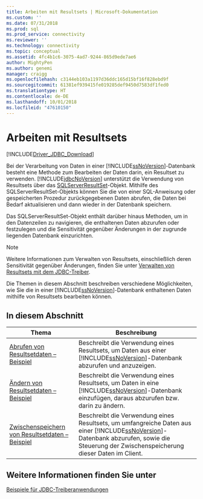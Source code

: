 ```yaml
---
title: Arbeiten mit Resultsets | Microsoft-Dokumentation
ms.custom: ''
ms.date: 07/31/2018
ms.prod: sql
ms.prod_service: connectivity
ms.reviewer: ''
ms.technology: connectivity
ms.topic: conceptual
ms.assetid: 4fc4b1c6-3075-4ad7-9244-865d9ede7ae6
author: MightyPen
ms.author: genemi
manager: craigg
ms.openlocfilehash: c3144eb103a1197d36ddc165d15bf16f828ebd9f
ms.sourcegitcommit: 61381ef939415fe019285def9450d7583df1fed0
ms.translationtype: HT
ms.contentlocale: de-DE
ms.lasthandoff: 10/01/2018
ms.locfileid: "47610150"
---
```

# <a name="working-with-result-sets"></a>Arbeiten mit Resultsets

[!INCLUDE[Driver_JDBC_Download](../../../includes/driver_jdbc_download.md)]

Bei der Verarbeitung von Daten in einer [!INCLUDE[ssNoVersion](../../../includes/ssnoversion-md.md)]-Datenbank besteht eine Methode zum Bearbeiten der Daten darin, ein Resultset zu verwenden. [!INCLUDE[jdbcNoVersion](../../../includes/jdbcnoversion_md.md)] unterstützt die Verwendung von Resultsets über das [SQLServerResultSet](../../../connect/jdbc/reference/sqlserverresultset-class.md)-Objekt. Mithilfe des SQLServerResultSet-Objekts können Sie die von einer SQL-Anweisung oder gespeicherten Prozedur zurückgegebenen Daten abrufen, die Daten bei Bedarf aktualisieren und dann wieder in der Datenbank speichern.  
  
Das SQLServerResultSet-Objekt enthält darüber hinaus Methoden, um in den Datenzeilen zu navigieren, die enthaltenen Daten abzurufen oder festzulegen und die Sensitivität gegenüber Änderungen in der zugrunde liegenden Datenbank einzurichten.  
  
> [!NOTE]  
> Weitere Informationen zum Verwalten von Resultsets, einschließlich deren Sensitivität gegenüber Änderungen, finden Sie unter [Verwalten von Resultsets mit dem JDBC-Treiber](../../../connect/jdbc/managing-result-sets-with-the-jdbc-driver.md).  
  
Die Themen in diesem Abschnitt beschreiben verschiedene Möglichkeiten, wie Sie die in einer [!INCLUDE[ssNoVersion](../../../includes/ssnoversion-md.md)]-Datenbank enthaltenen Daten mithilfe von Resultsets bearbeiten können.  
  
## <a name="in-this-section"></a>In diesem Abschnitt  
  
| Thema                                                                                           | Beschreibung                                                                                                                                                                                             |
| ----------------------------------------------------------------------------------------------- | ------------------------------------------------------------------------------------------------------------------------------------------------------------------------------------------------------- |
| [Abrufen von Resultsetdaten – Beispiel](../../../connect/jdbc/code-samples/retrieving-result-set-data-sample.md) | Beschreibt die Verwendung eines Resultsets, um Daten aus einer [!INCLUDE[ssNoVersion](../../../includes/ssnoversion-md.md)]-Datenbank abzurufen und anzuzeigen.                                                         |
| [Ändern von Resultsetdaten – Beispiel](../../../connect/jdbc/code-samples/modifying-result-set-data-sample.md)   | Beschreibt die Verwendung eines Resultsets, um Daten in eine [!INCLUDE[ssNoVersion](../../../includes/ssnoversion-md.md)]-Datenbank einzufügen, daraus abzurufen bzw. darin zu ändern.                                                      |
| [Zwischenspeichern von Resultsetdaten – Beispiel](../../../connect/jdbc/code-samples/caching-result-set-data-sample.md)       | Beschreibt die Verwendung eines Resultsets, um umfangreiche Daten aus einer [!INCLUDE[ssNoVersion](../../../includes/ssnoversion-md.md)]-Datenbank abzurufen, sowie die Steuerung der Zwischenspeicherung dieser Daten im Client. |
  
## <a name="see-also"></a>Weitere Informationen finden Sie unter  

[Beispiele für JDBC-Treiberanwendungen](../../../connect/jdbc/code-samples/sample-jdbc-driver-applications.md)  
  
